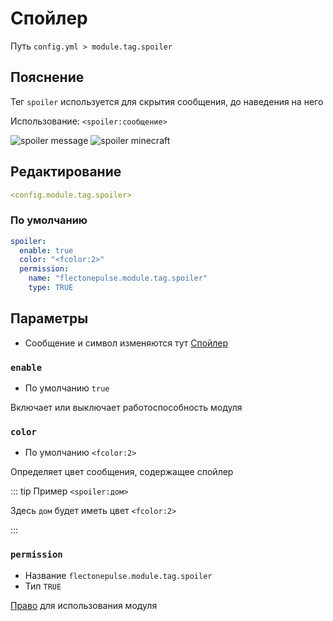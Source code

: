 # Спойлер
Путь `config.yml > module.tag.spoiler`

## Пояснение
Тег `spoiler` используется для скрытия сообщения, до наведения на него

Использование: `<spoiler:сообщение>`

![spoiler message](/spoilermessage.png)
![spoiler minecraft](/spoilerminecraft.png)


## Редактирование
```yaml
<config.module.tag.spoiler>
```

### По умолчанию
```yaml
spoiler:
  enable: true
  color: "<fcolor:2>"
  permission:
    name: "flectonepulse.module.tag.spoiler"
    type: TRUE
```

## Параметры

- Сообщение и символ изменяются тут [Спойлер](/ru/messages/ru_ru/module/tag/spoiler/)

### `enable`
- По умолчанию `true`

Включает или выключает работоспособность модуля

### `color`
- По умолчанию `<fcolor:2>`

Определяет цвет сообщения, содержащее спойлер

::: tip Пример
`<spoiler:дом>`

Здесь `дом` будет иметь цвет `<fcolor:2>`

:::

### `permission`
- Название `flectonepulse.module.tag.spoiler`
- Тип `TRUE`

[Право](/ru/config/module/#пояснение) для использования модуля